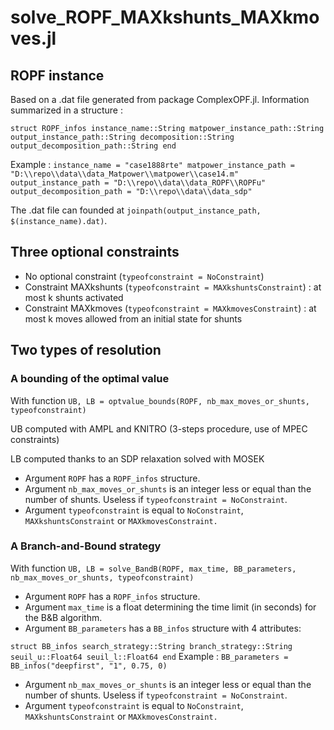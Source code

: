 # solve_ROPF_MAXkshunts_MAXkmoves.jl

## ROPF instance
Based on a .dat file generated from package ComplexOPF.jl.
Information summarized in a structure :

`struct ROPF_infos
        instance_name::String
        matpower_instance_path::String
        output_instance_path::String
        decomposition::String
        output_decomposition_path::String
end`

Example :
`instance_name = "case1888rte"
matpower_instance_path = "D:\\repo\\data\\data_Matpower\\matpower\\case14.m"
output_instance_path = "D:\\repo\\data\\data_ROPF\\ROPFu"
output_decomposition_path = "D:\\repo\\data\\data_sdp"`

The .dat file can founded at `joinpath(output_instance_path, $(instance_name).dat)`.


## Three optional constraints
* No optional constraint (`typeofconstraint = NoConstraint`)
* Constraint MAXkshunts (`typeofconstraint = MAXkshuntsConstraint`) : at most k shunts activated
* Constraint MAXkmoves (`typeofconstraint = MAXkmovesConstraint`) : at most k moves allowed from an initial state for shunts

## Two types of resolution

### A bounding of the optimal value
With function `UB, LB = optvalue_bounds(ROPF, nb_max_moves_or_shunts, typeofconstraint)`

UB computed with AMPL and KNITRO (3-steps procedure, use of MPEC constraints)

LB computed thanks to an SDP relaxation solved with MOSEK

* Argument `ROPF` has a `ROPF_infos` structure.
* Argument `nb_max_moves_or_shunts` is an integer less or equal than the number of shunts. Useless if `typeofconstraint = NoConstraint`.
* Argument `typeofconstraint` is equal to `NoConstraint`, `MAXkshuntsConstraint` or `MAXkmovesConstraint.`

### A Branch-and-Bound strategy
With function `UB, LB = solve_BandB(ROPF, max_time, BB_parameters, nb_max_moves_or_shunts, typeofconstraint)`

* Argument `ROPF` has a `ROPF_infos` structure.
* Argument `max_time` is a float determining the time limit (in seconds) for the B&B algorithm.
* Argument `BB_parameters` has a `BB_infos` structure with 4 attributes:

`struct BB_infos
    search_strategy::String
    branch_strategy::String
    seuil_u::Float64
    seuil_l::Float64
end`
Example : `BB_parameters = BB_infos("deepfirst", "1", 0.75, 0)`
* Argument `nb_max_moves_or_shunts` is an integer less or equal than the number of shunts. Useless if `typeofconstraint = NoConstraint`.
* Argument `typeofconstraint` is equal to `NoConstraint`, `MAXkshuntsConstraint` or `MAXkmovesConstraint.`
